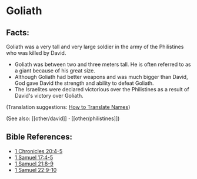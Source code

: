 # Goliath #

## Facts: ##

Goliath was a very tall and very large soldier in the army of the Philistines who was killed by David.

* Goliath was between two and three meters tall. He is often referred to as a giant because of his great size.
* Although Goliath had better weapons and was much bigger than David, God gave David the strength and ability to defeat Goliath.
* The Israelites were declared victorious over the Philistines as a result of David's victory over Goliath.

(Translation suggestions: [How to Translate Names](en/ta-vol1/translate/man/translate-names))

(See also: [[other/david]] **·** [[other/philistines]])

## Bible References: ##

* [1 Chronicles 20:4-5](en/tn/1ch/help/20/04)
* [1 Samuel 17:4-5](en/tn/1sa/help/17/04)
* [1 Samuel 21:8-9](en/tn/1sa/help/21/08)
* [1 Samuel 22:9-10](en/tn/1sa/help/22/09)